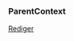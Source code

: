 ### ParentContext

[Rediger](https://github.com/FMDatahub/DataDictionary/tree/main/Properties/Administratively/ParentContext)
